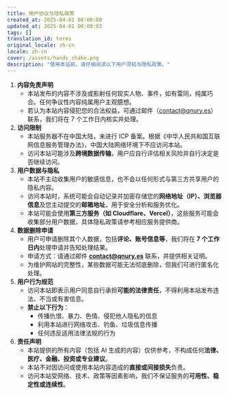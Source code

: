 ```yaml
---
title: 用户协议与隐私政策
created_at: 2025-04-01 00:00:00
updated_at: 2025-04-01 00:00:03
tags: []
translation_id: terms
original_locale: zh-cn
locale: zh-cn
cover: /assets/hands_shake.png
description: "使用本站前，请仔细阅读以下用户须知与隐私政策。"
---
```


1. **内容免责声明**
    - 本站发布的内容不涉及或影射任何现实人物、事件，如有雷同，纯属巧合。任何争议性内容纯属用户主观臆想。
    - 若认为本站内容侵犯您的合法权益，可通过邮件（[contact@qnury.es](mailto:contact@qnury.es)）联系，我们将在 7 个工作日内核实并处理。
2. **访问限制**
    - 本站服务器不在中国大陆，未进行 ICP 备案。根据《中华人民共和国互联网信息服务管理办法》，中国大陆网络环境下不应访问本站。
    - 访问本站可能涉及**跨境数据传输**，用户应自行评估相关风险并自行决定是否继续访问。
3. **用户数据与隐私**
    - 本站不主动收集用户的敏感信息，也不会以任何形式与第三方共享用户的隐私内容。
    - 访问本站时，系统可能会自动记录并加密存储您的**网络地址（IP）、浏览器信息**及您主动提交的**邮箱地址**，用于安全分析和服务优化。
    - 本站可能会使用**第三方服务（如 Cloudflare、Vercel）**，这些服务可能会收集部分用户数据，具体隐私政策请参考相应服务提供商。
4. **数据删除申请**
    - 用户可申请删除其个人数据，包括**评论、账号信息等**，我们将在 **7 个工作日内**处理申请并告知处理结果。
    - 申请方式：请通过邮件 **[contact@qnury.es](mailto:contact@qnury.es)** 联系，并提供相关证明。
    - 为维护网站的完整性，某些数据可能无法彻底删除，但我们可进行匿名化处理。
5. **用户行为规范**
    - 访问本站即表示用户同意自行承担**可能的法律责任**，不得利用本站发布违法、不当或有害信息。
    - **禁止以下行为**：
        - 传播仇恨、暴力、色情、侵犯他人隐私的信息
        - 利用本站进行网络攻击、钓鱼、垃圾信息传播
        - 任何违反适用法律法规的行为
6. **责任声明**
    - 本站提供的所有内容（包括 AI 生成的内容）仅供参考，不构成任何**法律、医疗、金融、投资或专业建议**。
    - 本站不对因访问或使用本站内容造成的**直接或间接损失**负责。
    - 访问本站受网络、技术、政策等因素影响，我们不保证服务的**可用性、稳定性或连续性**。
